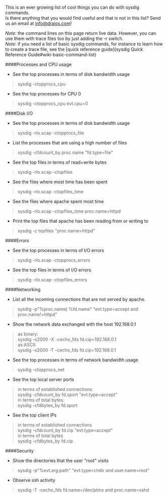 This is an ever growing list of cool things you can do with sysdig commands.  
Is there anything that you would find useful and that is not in this list? Send us an email at info@draios.com!
  
_Note_: the command lines on this page return live data. However, you can use them with trace files too by just adding the -r<filename> switch.  
_Note_: if you need a list of basic sysdig commands, for instance to learn how to create a trace file, see the [quick reference guide](sysdig Quick Reference Guide#wiki-basic-command-list)
  
####Processes and CPU usage
* See the top processes in terms of disk bandwidth usage
> sysdig -ctopprocs_cpu

* See the top processes for CPU 0
> sysdig -ctopprocs_cpu evt.cpu=0

####Disk I/O
* See the top processes in terms of disk bandwidth usage
> sysdig -rlo.scap -ctopprocs_file

* List the processes that are using a high number of files
> sysdig -cfdcount_by proc.name "fd.type=file"

* See the top files in terms of read+write bytes
> sysdig -rlo.scap -ctopfiles

* See the files where most time has been spent
> sysdig -rlo.scap -ctopfiles_time

* See the files where apache spent most time
> sysdig -rlo.scap -ctopfiles_time proc.name=httpd

* Print the top files that apache has been reading from or writing to
> sysdig -c topfiles "proc.name=httpd"

####Errors
* See the top processes in terms of I/O errors
> sysdig -rlo.scap -ctopprocs_errors

* See the top files in terms of I/O errors
> sysdig -rlo.scap -ctopfiles_errors

####Networking
* List all the incoming connections that are not served by apache.
> sysdig -p"%proc.name) %fd.name" "evt.type=accept and proc.name!=httpd"

* Show the network data exchanged with the host 192.168.0.1  
> as binary:  
> sysdig -s2000 -X -cecho_fds fd.cip=192.168.0.1  
as ASCII:  
> sysdig -s2000 -T -cecho_fds fd.cip=192.168.0.1

* See the top processes in terms of network bandwidth usage
> sysdig -ctopprocs_net

* See the top local server ports  
> in terms of established connections:  
> sysdig -cfdcount_by fd.sport "evt.type=accept"  
> in terms of total bytes:  
> sysdig -cfdbytes_by fd.sport

* See the top client IPs  
> in terms of established connections  
> sysdig -cfdcount_by fd.cip "evt.type=accept"  
> in terms of total bytes  
> sysdig -cfdbytes_by fd.cip

####Security

* Show the directories that the user "root" visits
> sysdig -p"%evt.arg.path" "evt.type=chdir and user.name=root"

* Observe ssh activity
> sysdig -T -cecho_fds fd.name=/dev/ptmx and proc.name=sshd

